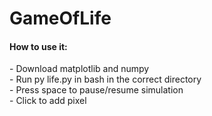 # GameOfLife

<h4>How to use it:</h4>
- Download matplotlib and numpy <br>
- Run py life.py in bash in the correct directory <br>
- Press space to pause/resume simulation <br>
- Click to add pixel <br>